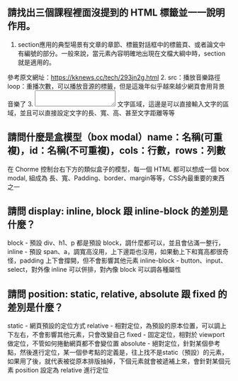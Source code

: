 ## 請找出三個課程裡面沒提到的 HTML 標籤並一一說明作用。
1. <section></section>section應用的典型場景有文章的章節、標籤對話框中的標籤頁、或者論文中有編號的部分。一般來說，當元素內容明確地出現在文檔大綱中時，section就是適用的。
參考原文網址：https://kknews.cc/tech/293jn2g.html
2. <bgsound /> src：播放音樂路徑 loop：重播次數，可以播放音源的標籤，但是這幾年似乎越來越少網頁會用背景音樂了
3. <textarea></textarea> 文字區域，這邊是可以直接輸入文字的區域，並且可以直接設定文字的長、寬、高、甚至文字距離等等

## 請問什麼是盒模型（box modal）name：名稱(可重複)，id：名稱(不可重複)，cols：行數，rows：列數
在 Chorme 控制台右下方的類似盒子的模型，每一個 HTML 都可以想成一個 box modal, 組成為 長、寬、Padding、border、margin等等，CSS內最重要的東西之一

## 請問 display: inline, block 跟 inline-block 的差別是什麼？
block - 預設 div、h1、p 都是預設 block，調什麼都可以，並且會佔滿一整行，
inline - 預設 span、a，調寬高沒用，上下邊距也沒用，如果動上下和寬高都很奇怪，padding 上下會撐開，但不會影響其他元素
inline-block - button、input、select，對外像 inline 可以併排，對內像 block 可以調各種屬性 

## 請問 position: static, relative, absolute 跟 fixed 的差別是什麼？
static - 網頁預設的定位方式
relative - 相對定位，為預設的原本位置，可以調上下左右，不會影響其他元素，只會改變自己
fixed - 固定定位，相對於 viewport 做定位，不管如何捲動網頁都不會變位置
absolute - 絕對定位，針對某個參考點，然後進行定位，某一個參考點的定義是，往上找不是static（預設）的元素，如果用了後，就代表被從原本排版抽掉，下個元素就會被遞補上來，會針對某個元素 position 設定為 relative 進行定位
